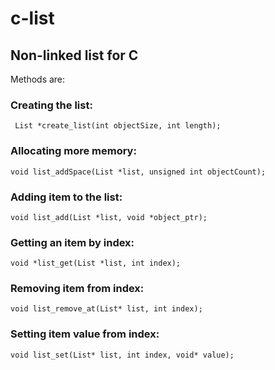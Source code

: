 # c-list
## Non-linked list for C  
Methods are:  

### Creating the list:

     List *create_list(int objectSize, int length);  
    
### Allocating more memory: 

    void list_addSpace(List *list, unsigned int objectCount);
    
### Adding item to the list:
    
    void list_add(List *list, void *object_ptr);
    
### Getting an item by index:  
  
    void *list_get(List *list, int index);
    
### Removing item from index:
    
    void list_remove_at(List* list, int index);

### Setting item value from index:

    void list_set(List* list, int index, void* value);
